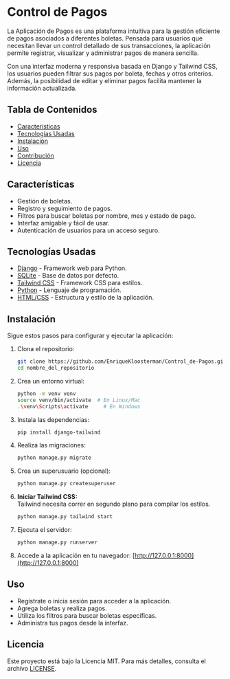 # Control de Pagos

La Aplicación de Pagos es una plataforma intuitiva para la gestión eficiente de pagos asociados a diferentes boletas. Pensada para usuarios que necesitan llevar un control detallado de sus transacciones, la aplicación permite registrar, visualizar y administrar pagos de manera sencilla.

Con una interfaz moderna y responsiva basada en Django y Tailwind CSS, los usuarios pueden filtrar sus pagos por boleta, fechas y otros criterios. Además, la posibilidad de editar y eliminar pagos facilita mantener la información actualizada.

## Tabla de Contenidos

- [Características](#características)
- [Tecnologías Usadas](#tecnologías-usadas)
- [Instalación](#instalación)
- [Uso](#uso)
- [Contribución](#contribución)
- [Licencia](#licencia)

## Características

- Gestión de boletas.
- Registro y seguimiento de pagos.
- Filtros para buscar boletas por nombre, mes y estado de pago.
- Interfaz amigable y fácil de usar.
- Autenticación de usuarios para un acceso seguro.

## Tecnologías Usadas

- [Django](https://www.djangoproject.com/) - Framework web para Python.
- [SQLite](https://www.sqlite.org/index.html) - Base de datos por defecto.
- [Tailwind CSS](https://tailwindcss.com/) - Framework CSS para estilos.
- [Python](https://www.python.org/) - Lenguaje de programación.
- [HTML/CSS](https://www.w3.org/standards/webdesign/) - Estructura y estilo de la aplicación.

## Instalación

Sigue estos pasos para configurar y ejecutar la aplicación:

1. Clona el repositorio:
    ```bash
    git clone https://github.com/EnriqueKloosterman/Control_de-Pagos.git
    cd nombre_del_repositorio
    ```

2. Crea un entorno virtual:
    ```bash
    python -m venv venv
    source venv/bin/activate  # En Linux/Mac
    .\venv\Scripts\activate     # En Windows
    ```

3. Instala las dependencias:
    ```bash
    pip install django-tailwind
    ```

4. Realiza las migraciones:
    ```bash
    python manage.py migrate
    ```

5. Crea un superusuario (opcional):
    ```bash
    python manage.py createsuperuser
    ```

6. **Iniciar Tailwind CSS:**  
   Tailwind necesita correr en segundo plano para compilar los estilos.
   ```bash
   python manage.py tailwind start
   ```

7. Ejecuta el servidor:
    ```bash
    python manage.py runserver
    ```

8. Accede a la aplicación en tu navegador: [http://127.0.0.1:8000](http://127.0.0.1:8000)

## Uso

- Regístrate o inicia sesión para acceder a la aplicación.
- Agrega boletas y realiza pagos.
- Utiliza los filtros para buscar boletas específicas.
- Administra tus pagos desde la interfaz.


## Licencia

Este proyecto está bajo la Licencia MIT. Para más detalles, consulta el archivo [LICENSE](LICENSE).
